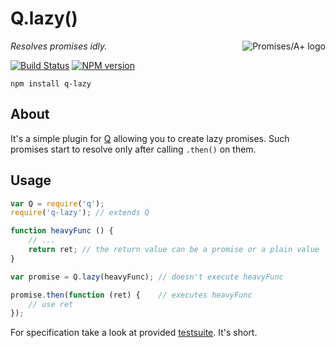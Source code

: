 # Q.lazy()

<a href="http://promises-aplus.github.com/promises-spec">
    <img src="http://promises-aplus.github.com/promises-spec/assets/logo-small.png"
         align="right" alt="Promises/A+ logo" />
</a>

*Resolves promises idly.*

[![Build Status](https://travis-ci.org/nailgun/node-q-lazy.png?branch=master)](https://travis-ci.org/nailgun/node-q-lazy)
[![NPM version](https://badge.fury.io/js/q-lazy.png)](http://badge.fury.io/js/q-lazy)

```npm install q-lazy```

## About

It's a simple plugin for [Q](https://github.com/kriskowal/q) allowing you to create lazy
promises. Such promises start to resolve only after calling `.then()` on them.

## Usage

```js
var Q = require('q');
require('q-lazy'); // extends Q

function heavyFunc () {
    // ...
    return ret; // the return value can be a promise or a plain value
}

var promise = Q.lazy(heavyFunc); // doesn't execute heavyFunc

promise.then(function (ret) {    // executes heavyFunc
    // use ret
});
```

For specification take a look at provided [testsuite](test/test.q-lazy.js). It's short.
